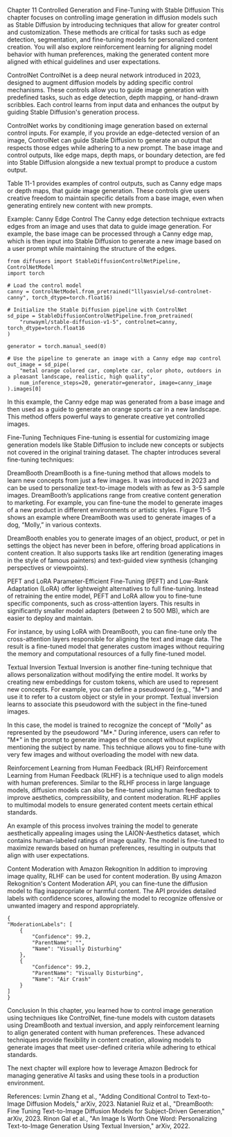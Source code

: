 Chapter 11
Controlled Generation and Fine-Tuning with Stable Diffusion
This chapter focuses on controlling image generation in diffusion models such as Stable Diffusion by introducing techniques that allow for greater control and customization. These methods are critical for tasks such as edge detection, segmentation, and fine-tuning models for personalized content creation. You will also explore reinforcement learning for aligning model behavior with human preferences, making the generated content more aligned with ethical guidelines and user expectations.

ControlNet
ControlNet is a deep neural network introduced in 2023, designed to augment diffusion models by adding specific control mechanisms. These controls allow you to guide image generation with predefined tasks, such as edge detection, depth mapping, or hand-drawn scribbles. Each control learns from input data and enhances the output by guiding Stable Diffusion's generation process.

ControlNet works by conditioning image generation based on external control inputs. For example, if you provide an edge-detected version of an image, ControlNet can guide Stable Diffusion to generate an output that respects those edges while adhering to a new prompt. The base image and control outputs, like edge maps, depth maps, or boundary detection, are fed into Stable Diffusion alongside a new textual prompt to produce a custom output.

Table 11-1 provides examples of control outputs, such as Canny edge maps or depth maps, that guide image generation. These controls give users creative freedom to maintain specific details from a base image, even when generating entirely new content with new prompts.

Example: Canny Edge Control
The Canny edge detection technique extracts edges from an image and uses that data to guide image generation. For example, the base image can be processed through a Canny edge map, which is then input into Stable Diffusion to generate a new image based on a user prompt while maintaining the structure of the edges.


    from diffusers import StableDiffusionControlNetPipeline, ControlNetModel
    import torch

    # Load the control model
    canny = ControlNetModel.from_pretrained("lllyasviel/sd-controlnet-canny", torch_dtype=torch.float16)

    # Initialize the Stable Diffusion pipeline with ControlNet
    sd_pipe = StableDiffusionControlNetPipeline.from_pretrained(
        "runwayml/stable-diffusion-v1-5", controlnet=canny, torch_dtype=torch.float16
    )

    generator = torch.manual_seed(0)

    # Use the pipeline to generate an image with a Canny edge map control
    out_image = sd_pipe(
        "metal orange colored car, complete car, color photo, outdoors in a pleasant landscape, realistic, high quality", 
        num_inference_steps=20, generator=generator, image=canny_image
    ).images[0]
    
In this example, the Canny edge map was generated from a base image and then used as a guide to generate an orange sports car in a new landscape. This method offers powerful ways to generate creative yet controlled images.

Fine-Tuning Techniques
Fine-tuning is essential for customizing image generation models like Stable Diffusion to include new concepts or subjects not covered in the original training dataset. The chapter introduces several fine-tuning techniques:

DreamBooth
DreamBooth is a fine-tuning method that allows models to learn new concepts from just a few images. It was introduced in 2023 and can be used to personalize text-to-image models with as few as 3-5 sample images. DreamBooth’s applications range from creative content generation to marketing. For example, you can fine-tune the model to generate images of a new product in different environments or artistic styles. Figure 11-5 shows an example where DreamBooth was used to generate images of a dog, “Molly,” in various contexts.

DreamBooth enables you to generate images of an object, product, or pet in settings the object has never been in before, offering broad applications in content creation. It also supports tasks like art rendition (generating images in the style of famous painters) and text-guided view synthesis (changing perspectives or viewpoints).

PEFT and LoRA
Parameter-Efficient Fine-Tuning (PEFT) and Low-Rank Adaptation (LoRA) offer lightweight alternatives to full fine-tuning. Instead of retraining the entire model, PEFT and LoRA allow you to fine-tune specific components, such as cross-attention layers. This results in significantly smaller model adapters (between 2 to 500 MB), which are easier to deploy and maintain.

For instance, by using LoRA with DreamBooth, you can fine-tune only the cross-attention layers responsible for aligning the text and image data. The result is a fine-tuned model that generates custom images without requiring the memory and computational resources of a fully fine-tuned model.

Textual Inversion
Textual Inversion is another fine-tuning technique that allows personalization without modifying the entire model. It works by creating new embeddings for custom tokens, which are used to represent new concepts. For example, you can define a pseudoword (e.g., "M*") and use it to refer to a custom object or style in your prompt. Textual inversion learns to associate this pseudoword with the subject in the fine-tuned images.

In this case, the model is trained to recognize the concept of "Molly" as represented by the pseudoword "M*." During inference, users can refer to "M*" in the prompt to generate images of the concept without explicitly mentioning the subject by name. This technique allows you to fine-tune with very few images and without overloading the model with new data.

Reinforcement Learning from Human Feedback (RLHF)
Reinforcement Learning from Human Feedback (RLHF) is a technique used to align models with human preferences. Similar to the RLHF process in large language models, diffusion models can also be fine-tuned using human feedback to improve aesthetics, compressibility, and content moderation. RLHF applies to multimodal models to ensure generated content meets certain ethical standards.

An example of this process involves training the model to generate aesthetically appealing images using the LAION-Aesthetics dataset, which contains human-labeled ratings of image quality. The model is fine-tuned to maximize rewards based on human preferences, resulting in outputs that align with user expectations.

Content Moderation with Amazon Rekognition
In addition to improving image quality, RLHF can be used for content moderation. By using Amazon Rekognition's Content Moderation API, you can fine-tune the diffusion model to flag inappropriate or harmful content. The API provides detailed labels with confidence scores, allowing the model to recognize offensive or unwanted imagery and respond appropriately.


    {
    "ModerationLabels": [
        {
            "Confidence": 99.2,
            "ParentName": "",
            "Name": "Visually Disturbing"
        },
        {
            "Confidence": 99.2,
            "ParentName": "Visually Disturbing",
            "Name": "Air Crash"
        }
    ]
    }
    
Conclusion
In this chapter, you learned how to control image generation using techniques like ControlNet, fine-tune models with custom datasets using DreamBooth and textual inversion, and apply reinforcement learning to align generated content with human preferences. These advanced techniques provide flexibility in content creation, allowing models to generate images that meet user-defined criteria while adhering to ethical standards.

The next chapter will explore how to leverage Amazon Bedrock for managing generative AI tasks and using these tools in a production environment.

References: Lvmin Zhang et al., "Adding Conditional Control to Text-to-Image Diffusion Models," arXiv, 2023. Nataniel Ruiz et al., "DreamBooth: Fine Tuning Text-to-Image Diffusion Models for Subject-Driven Generation," arXiv, 2023. Rinon Gal et al., "An Image Is Worth One Word: Personalizing Text-to-Image Generation Using Textual Inversion," arXiv, 2022.
